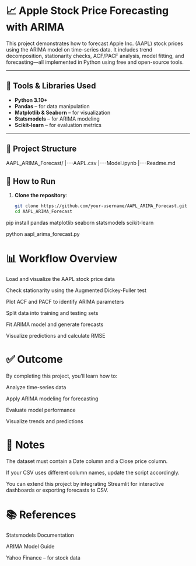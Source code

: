 # 📈 Apple Stock Price Forecasting with ARIMA

This project demonstrates how to forecast Apple Inc. (AAPL) stock prices using the ARIMA model on time-series data. It includes trend decomposition, stationarity checks, ACF/PACF analysis, model fitting, and forecasting—all implemented in Python using free and open-source tools.

---

## 🔧 Tools & Libraries Used

- **Python 3.10+**
- **Pandas** – for data manipulation
- **Matplotlib & Seaborn** – for visualization
- **Statsmodels** – for ARIMA modeling
- **Scikit-learn** – for evaluation metrics

---

## 📁 Project Structure
AAPL_ARIMA_Forecast/
    |---AAPL.csv
    |---Model.ipynb
    |---Readme.md
  

## 🚀 How to Run

1. **Clone the repository**:
   ```bash
   git clone https://github.com/your-username/AAPL_ARIMA_Forecast.git
   cd AAPL_ARIMA_Forecast

pip install pandas matplotlib seaborn statsmodels scikit-learn

python aapl_arima_forecast.py

# 📊 Workflow Overview
Load and visualize the AAPL stock price data

Check stationarity using the Augmented Dickey-Fuller test

Plot ACF and PACF to identify ARIMA parameters

Split data into training and testing sets

Fit ARIMA model and generate forecasts

Visualize predictions and calculate RMSE

# ✅ Outcome
By completing this project, you’ll learn how to:

Analyze time-series data

Apply ARIMA modeling for forecasting

Evaluate model performance

Visualize trends and predictions

# 📌 Notes
The dataset must contain a Date column and a Close price column.

If your CSV uses different column names, update the script accordingly.

You can extend this project by integrating Streamlit for interactive dashboards or exporting forecasts to CSV.

# 📚 References
Statsmodels Documentation

ARIMA Model Guide

Yahoo Finance – for stock data